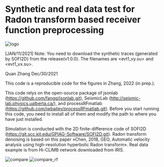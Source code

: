 # Synthetic and real data test for Radon transform based receiver function preprocessing 
![logo](https://user-images.githubusercontent.com/97296586/148636639-2e19b033-0dc5-41ca-bd5d-b8a727240a3f.png)

[JAN/11/2021] Note: You need to download the synthetic traces (generated by SOFI2D) from the release(v1.0.0). The filenames are <evt1_vy.su> and <evt1_vx.su>.

Quan Zhang Dec/30/2021

This code is a reproducible code for the figures in Zhang, 2022 (in prep.).

This code relys on the open-source package of jsonlab (https://github.com/fangq/jsonlab.git), SeismicLab (http://seismic-lab.physics.ualberta.ca/), and processRFmatlab (https://github.com/iwbailey/processRFmatlab.git). Before you start running this code, you need to install all of them and modify the path to where you have just installed.

Simulation is conducted with the 2D finite-difference code of SOFI2D (https://git.scc.kit.edu/GPIAG-Software/SOFI2D.git). Radon transform denoising is based on this paper «Chen, 2018, GEO, Automatic velocity analysis using high-resolution hyperbolic Radon transform». Real data example is from Hi-CLIMB network downloaded from IRIS.

![compare](https://user-images.githubusercontent.com/97296586/148637570-5abce4bc-36dd-48dc-a8cf-dae22e2cfded.png)
![compare_rf](https://user-images.githubusercontent.com/97296586/148637573-2944c9c1-90d8-42f0-8300-c4a206b3115d.png)
